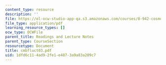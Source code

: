 ```yaml
---
content_type: resource
description: ''
file: https://ol-ocw-studio-app-qa.s3.amazonaws.com/courses/8-942-cosmology-fall-2001/1dfd6c114ad92fe1e4873a9a83a209c7_cmbfluct03.pdf
file_type: application/pdf
learning_resource_types: []
ocw_type: OCWFile
parent_title: Readings and Lecture Notes
parent_type: CourseSection
resourcetype: Document
title: cmbfluct03.pdf
uid: 1dfd6c11-4ad9-2fe1-e487-3a9a83a209c7
---
```

